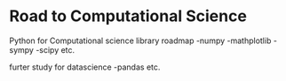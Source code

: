 # Road to Computational Science
Python for Computational science library roadmap
-numpy
-mathplotlib
-sympy
-scipy
etc.

furter study for datascience
-pandas
etc.

